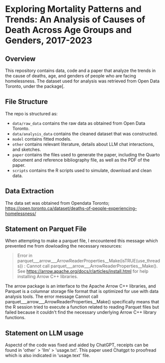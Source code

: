 # Exploring Mortality Patterns and Trends: An Analysis of Causes of Death Across Age Groups and Genders, 2017-2023

## Overview

This repository contains data, code and a paper that analyze the trends in the cause of deaths, age, and genders of people who are facing homelessness. The dataset used for analysis was retrieved from Open Data Toronto, under the package[.

## File Structure

The repo is structured as:

-   `data/raw_data` contains the raw data as obtained from Open Data Toronto.
-   `data/analysis_data` contains the cleaned dataset that was constructed.
-   `model` contains fitted models. 
-   `other` contains relevant literature, details about LLM chat interactions, and sketches.
-   `paper` contains the files used to generate the paper, including the Quarto document and reference bibliography file, as well as the PDF of the paper. 
-   `scripts` contains the R scripts used to simulate, download and clean data.

## Data Extraction
The data set was obtained from Opendata Toronto; https://open.toronto.ca/dataset/deaths-of-people-experiencing-homelessness/

## Statement on Parquet File
When attempting to make a parquet file, I encountered this message which prevented me from dowloading the necessary resources:

 > Error in parquet___arrow___ArrowReaderProperties__Make(isTRUE(use_threads)) : Cannot call parquet___arrow___ArrowReaderProperties__Make(). See https://arrow.apache.org/docs/r/articles/install.html for help installing Arrow C++ libraries.

The arrow package is an interface to the Apache Arrow C++ libraries, and Parquet is a columnar storage file format that is optimized for use with data analysis tools. The error message Cannot call parquet___arrow___ArrowReaderProperties__Make() specifically means that the R session tried to execute a function related to reading Parquet files but failed because it couldn't find the necessary underlying Arrow C++ library functions.


## Statement on LLM usage
Aspectd of the code was fixed and aided by ChatGPT, receipts can be found in 'other` > 'llm' > 'usage.txt'. This paper used Chatgpt to proofread which is also indicated in 'usage.text' file.
